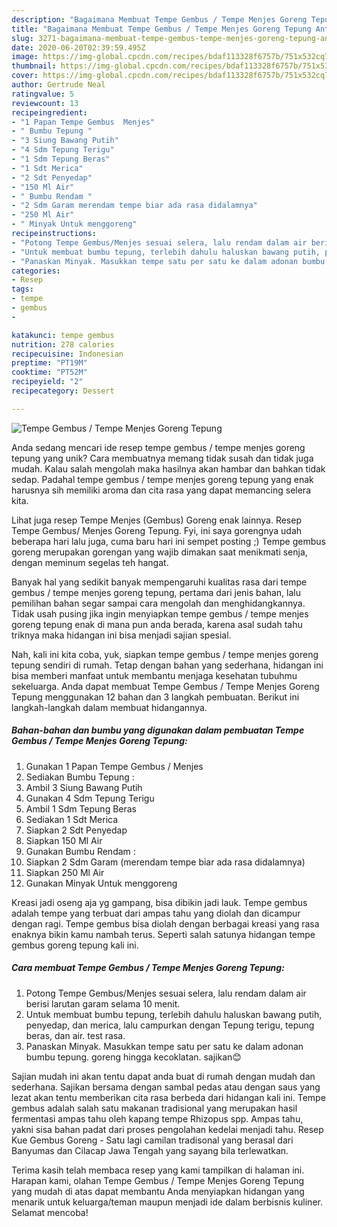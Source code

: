 ```yaml
---
description: "Bagaimana Membuat Tempe Gembus / Tempe Menjes Goreng Tepung Anti Gagal"
title: "Bagaimana Membuat Tempe Gembus / Tempe Menjes Goreng Tepung Anti Gagal"
slug: 3271-bagaimana-membuat-tempe-gembus-tempe-menjes-goreng-tepung-anti-gagal
date: 2020-06-20T02:39:59.495Z
image: https://img-global.cpcdn.com/recipes/bdaf113328f6757b/751x532cq70/tempe-gembus-tempe-menjes-goreng-tepung-foto-resep-utama.jpg
thumbnail: https://img-global.cpcdn.com/recipes/bdaf113328f6757b/751x532cq70/tempe-gembus-tempe-menjes-goreng-tepung-foto-resep-utama.jpg
cover: https://img-global.cpcdn.com/recipes/bdaf113328f6757b/751x532cq70/tempe-gembus-tempe-menjes-goreng-tepung-foto-resep-utama.jpg
author: Gertrude Neal
ratingvalue: 5
reviewcount: 13
recipeingredient:
- "1 Papan Tempe Gembus  Menjes"
- " Bumbu Tepung "
- "3 Siung Bawang Putih"
- "4 Sdm Tepung Terigu"
- "1 Sdm Tepung Beras"
- "1 Sdt Merica"
- "2 Sdt Penyedap"
- "150 Ml Air"
- " Bumbu Rendam "
- "2 Sdm Garam merendam tempe biar ada rasa didalamnya"
- "250 Ml Air"
- " Minyak Untuk menggoreng"
recipeinstructions:
- "Potong Tempe Gembus/Menjes sesuai selera, lalu rendam dalam air berisi larutan garam selama 10 menit."
- "Untuk membuat bumbu tepung, terlebih dahulu haluskan bawang putih, penyedap, dan merica, lalu campurkan dengan Tepung terigu, tepung beras, dan air. test rasa."
- "Panaskan Minyak. Masukkan tempe satu per satu ke dalam adonan bumbu tepung. goreng hingga kecoklatan. sajikan😊"
categories:
- Resep
tags:
- tempe
- gembus
- 

katakunci: tempe gembus  
nutrition: 278 calories
recipecuisine: Indonesian
preptime: "PT19M"
cooktime: "PT52M"
recipeyield: "2"
recipecategory: Dessert

---
```



![Tempe Gembus / Tempe Menjes Goreng Tepung](https://img-global.cpcdn.com/recipes/bdaf113328f6757b/751x532cq70/tempe-gembus-tempe-menjes-goreng-tepung-foto-resep-utama.jpg)

Anda sedang mencari ide resep tempe gembus / tempe menjes goreng tepung yang unik? Cara membuatnya memang tidak susah dan tidak juga mudah. Kalau salah mengolah maka hasilnya akan hambar dan bahkan tidak sedap. Padahal tempe gembus / tempe menjes goreng tepung yang enak harusnya sih memiliki aroma dan cita rasa yang dapat memancing selera kita.

Lihat juga resep Tempe Menjes (Gembus) Goreng enak lainnya. Resep Tempe Gembus/ Menjes Goreng Tepung. Fyi, ini saya gorengnya udah beberapa hari lalu juga, cuma baru hari ini sempet posting ;) Tempe gembus goreng merupakan gorengan yang wajib dimakan saat menikmati senja, dengan meminum segelas teh hangat.

Banyak hal yang sedikit banyak mempengaruhi kualitas rasa dari tempe gembus / tempe menjes goreng tepung, pertama dari jenis bahan, lalu pemilihan bahan segar sampai cara mengolah dan menghidangkannya. Tidak usah pusing jika ingin menyiapkan tempe gembus / tempe menjes goreng tepung enak di mana pun anda berada, karena asal sudah tahu triknya maka hidangan ini bisa menjadi sajian spesial.


Nah, kali ini kita coba, yuk, siapkan tempe gembus / tempe menjes goreng tepung sendiri di rumah. Tetap dengan bahan yang sederhana, hidangan ini bisa memberi manfaat untuk membantu menjaga kesehatan tubuhmu sekeluarga. Anda dapat membuat Tempe Gembus / Tempe Menjes Goreng Tepung menggunakan 12 bahan dan 3 langkah pembuatan. Berikut ini langkah-langkah dalam membuat hidangannya.

<!--inarticleads1-->

##### Bahan-bahan dan bumbu yang digunakan dalam pembuatan Tempe Gembus / Tempe Menjes Goreng Tepung:

1. Gunakan 1 Papan Tempe Gembus / Menjes
1. Sediakan  Bumbu Tepung :
1. Ambil 3 Siung Bawang Putih
1. Gunakan 4 Sdm Tepung Terigu
1. Ambil 1 Sdm Tepung Beras
1. Sediakan 1 Sdt Merica
1. Siapkan 2 Sdt Penyedap
1. Siapkan 150 Ml Air
1. Gunakan  Bumbu Rendam :
1. Siapkan 2 Sdm Garam (merendam tempe biar ada rasa didalamnya)
1. Siapkan 250 Ml Air
1. Gunakan  Minyak Untuk menggoreng


Kreasi jadi oseng aja yg gampang, bisa dibikin jadi lauk. Tempe gembus adalah tempe yang terbuat dari ampas tahu yang diolah dan dicampur dengan ragi. Tempe gembus bisa diolah dengan berbagai kreasi yang rasa enaknya bikin kamu nambah terus. Seperti salah satunya hidangan tempe gembus goreng tepung kali ini. 

<!--inarticleads2-->

##### Cara membuat Tempe Gembus / Tempe Menjes Goreng Tepung:

1. Potong Tempe Gembus/Menjes sesuai selera, lalu rendam dalam air berisi larutan garam selama 10 menit.
1. Untuk membuat bumbu tepung, terlebih dahulu haluskan bawang putih, penyedap, dan merica, lalu campurkan dengan Tepung terigu, tepung beras, dan air. test rasa.
1. Panaskan Minyak. Masukkan tempe satu per satu ke dalam adonan bumbu tepung. goreng hingga kecoklatan. sajikan😊


Sajian mudah ini akan tentu dapat anda buat di rumah dengan mudah dan sederhana. Sajikan bersama dengan sambal pedas atau dengan saus yang lezat akan tentu memberikan cita rasa berbeda dari hidangan kali ini. Tempe gembus adalah salah satu makanan tradisional yang merupakan hasil fermentasi ampas tahu oleh kapang tempe Rhizopus spp. Ampas tahu, yakni sisa bahan padat dari proses pengolahan kedelai menjadi tahu. Resep Kue Gembus Goreng - Satu lagi camilan tradisonal yang berasal dari Banyumas dan Cilacap Jawa Tengah yang sayang bila terlewatkan. 

Terima kasih telah membaca resep yang kami tampilkan di halaman ini. Harapan kami, olahan Tempe Gembus / Tempe Menjes Goreng Tepung yang mudah di atas dapat membantu Anda menyiapkan hidangan yang menarik untuk keluarga/teman maupun menjadi ide dalam berbisnis kuliner. Selamat mencoba!
